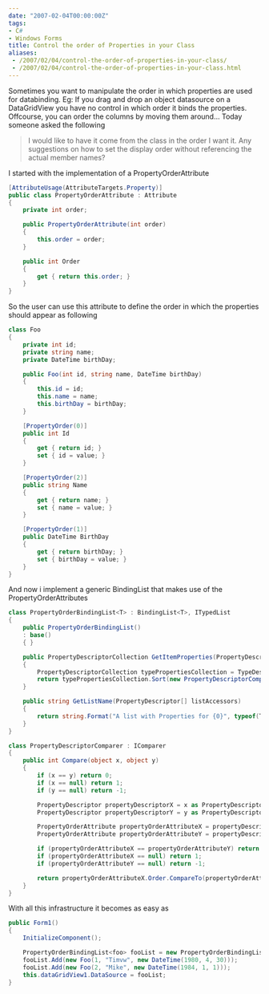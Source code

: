 ```yaml
---
date: "2007-02-04T00:00:00Z"
tags:
- C#
- Windows Forms
title: Control the order of Properties in your Class
aliases:
 - /2007/02/04/control-the-order-of-properties-in-your-class/
 - /2007/02/04/control-the-order-of-properties-in-your-class.html
---
```

Sometimes you want to manipulate the order in which properties are used for databinding. Eg: If you drag and drop an object datasource on a DataGridView you have no control in which order it binds the properties. Offcourse, you can order the columns by moving them around... Today someone asked the following

> <div>
>   I would like to have it come from the class in the order I want it. Any suggestions on how to set the display order without referencing the actual member names?
> </div>

I started with the implementation of a PropertyOrderAttribute

```csharp
[AttributeUsage(AttributeTargets.Property)]
public class PropertyOrderAttribute : Attribute
{
	private int order;

	public PropertyOrderAttribute(int order)
	{
		this.order = order;
	}

	public int Order
	{
		get { return this.order; }
	}
}
```

So the user can use this attribute to define the order in which the properties should appear as following

```csharp
class Foo
{
	private int id;
	private string name;
	private DateTime birthDay;

	public Foo(int id, string name, DateTime birthDay)
	{
		this.id = id;
		this.name = name;
		this.birthDay = birthDay;
	}

	[PropertyOrder(0)]
	public int Id
	{
		get { return id; }
		set { id = value; }
	}

	[PropertyOrder(2)]
	public string Name
	{
		get { return name; }
		set { name = value; }
	}

	[PropertyOrder(1)]
	public DateTime BirthDay
	{
		get { return birthDay; }
		set { birthDay = value; }
	}
}
```

And now i implement a generic BindingList that makes use of the PropertyOrderAttributes

```csharp
class PropertyOrderBindingList<T> : BindingList<T>, ITypedList
{
	public PropertyOrderBindingList()
	: base()
	{ }

	public PropertyDescriptorCollection GetItemProperties(PropertyDescriptor[] listAccessors)
	{
		PropertyDescriptorCollection typePropertiesCollection = TypeDescriptor.GetProperties(typeof(T));
		return typePropertiesCollection.Sort(new PropertyDescriptorComparer());
	}

	public string GetListName(PropertyDescriptor[] listAccessors)
	{
		return string.Format("A list with Properties for {0}", typeof(T).Name);
	}
}

class PropertyDescriptorComparer : IComparer
{
	public int Compare(object x, object y)
	{
		if (x == y) return 0;
		if (x == null) return 1;
		if (y == null) return -1;

		PropertyDescriptor propertyDescriptorX = x as PropertyDescriptor;
		PropertyDescriptor propertyDescriptorY = y as PropertyDescriptor;

		PropertyOrderAttribute propertyOrderAttributeX = propertyDescriptorX.Attributes[typeof(PropertyOrderAttribute)] as PropertyOrderAttribute;
		PropertyOrderAttribute propertyOrderAttributeY = propertyDescriptorY.Attributes[typeof(PropertyOrderAttribute)] as PropertyOrderAttribute;

		if (propertyOrderAttributeX == propertyOrderAttributeY) return 0;
		if (propertyOrderAttributeX == null) return 1;
		if (propertyOrderAttributeY == null) return -1;

		return propertyOrderAttributeX.Order.CompareTo(propertyOrderAttributeY.Order);
	}
}
```

With all this infrastructure it becomes as easy as

```csharp
public Form1()
{
	InitializeComponent();

	PropertyOrderBindingList<foo> fooList = new PropertyOrderBindingList<foo>();
	fooList.Add(new Foo(1, "Timvw", new DateTime(1980, 4, 30)));
	fooList.Add(new Foo(2, "Mike", new DateTime(1984, 1, 1)));
	this.dataGridView1.DataSource = fooList;
}
```
